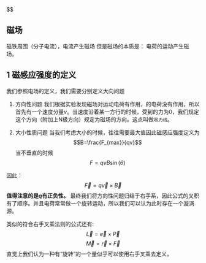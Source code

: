 $$

## 磁场  
磁铁周围（分子电流），电流产生磁场
但是磁场的本质是：
    电荷的运动产生磁场。

## 1 磁感应强度的定义

我们参照电场的定义，我们需要分别定义大向问题

1. 方向性问题
我们根据实验发现磁场对运动电荷有作用，的电荷没有作用，所以首先有一个速度分量$v$。当速度沿着某一方行的时候，受到的力为0，我们规定这个方向（附加上N极方向）规定为磁场的方向。这点叫做`零力线`。

2. 大小性质问题
当我们考虑大小的时候，往往需要最大值因此磁感应强度定义为$$B=\frac{F_{max}}{qv}$$
当不垂直的时候
$$F = qvB\sin(\theta)$$

因此：
$$\vec{F} = q\vec{v}\times \vec{B}$$
**值得注意的是$q$有正负性。**
最终我们将方向性问题归结于右手系，因此公式的叉积有了顺序。并且电荷常常做一个旋转运动，所以我们可以认为此时存在一个漩涡源。


类似的符合右手叉乘法则的公式还有:
$$\vec{L} = \vec{e}\times \vec{P}$$
$$\vec{M} = \vec{r}\times \vec{F}$$
直觉上我们认为一种有“旋转”的一个量似乎可以使用右手叉乘去定义。